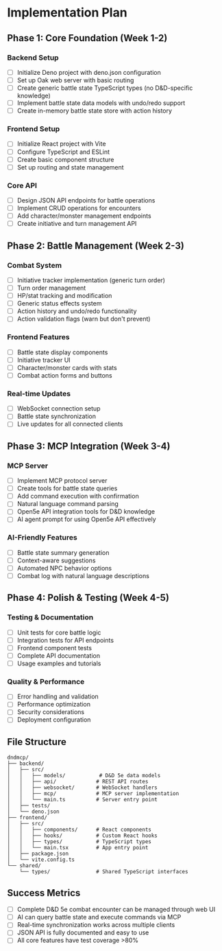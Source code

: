 # Implementation Plan

## Phase 1: Core Foundation (Week 1-2)

### Backend Setup
- [ ] Initialize Deno project with deno.json configuration
- [ ] Set up Oak web server with basic routing
- [ ] Create generic battle state TypeScript types (no D&D-specific knowledge)
- [ ] Implement battle state data models with undo/redo support
- [ ] Create in-memory battle state store with action history

### Frontend Setup  
- [ ] Initialize React project with Vite
- [ ] Configure TypeScript and ESLint
- [ ] Create basic component structure
- [ ] Set up routing and state management

### Core API
- [ ] Design JSON API endpoints for battle operations
- [ ] Implement CRUD operations for encounters
- [ ] Add character/monster management endpoints
- [ ] Create initiative and turn management API

## Phase 2: Battle Management (Week 2-3)

### Combat System  
- [ ] Initiative tracker implementation (generic turn order)
- [ ] Turn order management
- [ ] HP/stat tracking and modification
- [ ] Generic status effects system
- [ ] Action history and undo/redo functionality
- [ ] Action validation flags (warn but don't prevent)

### Frontend Features
- [ ] Battle state display components
- [ ] Initiative tracker UI
- [ ] Character/monster cards with stats
- [ ] Combat action forms and buttons

### Real-time Updates
- [ ] WebSocket connection setup
- [ ] Battle state synchronization
- [ ] Live updates for all connected clients

## Phase 3: MCP Integration (Week 3-4)

### MCP Server
- [ ] Implement MCP protocol server
- [ ] Create tools for battle state queries
- [ ] Add command execution with confirmation
- [ ] Natural language command parsing
- [ ] Open5e API integration tools for D&D knowledge
- [ ] AI agent prompt for using Open5e API effectively

### AI-Friendly Features
- [ ] Battle state summary generation
- [ ] Context-aware suggestions
- [ ] Automated NPC behavior options
- [ ] Combat log with natural language descriptions

## Phase 4: Polish & Testing (Week 4-5)

### Testing & Documentation
- [ ] Unit tests for core battle logic
- [ ] Integration tests for API endpoints
- [ ] Frontend component tests
- [ ] Complete API documentation
- [ ] Usage examples and tutorials

### Quality & Performance
- [ ] Error handling and validation
- [ ] Performance optimization
- [ ] Security considerations
- [ ] Deployment configuration

## File Structure

```
dndmcp/
├── backend/
│   ├── src/
│   │   ├── models/           # D&D 5e data models
│   │   ├── api/             # REST API routes
│   │   ├── websocket/       # WebSocket handlers
│   │   ├── mcp/             # MCP server implementation
│   │   └── main.ts          # Server entry point
│   ├── tests/
│   └── deno.json
├── frontend/
│   ├── src/
│   │   ├── components/      # React components
│   │   ├── hooks/           # Custom React hooks
│   │   ├── types/           # TypeScript types
│   │   └── main.tsx         # App entry point
│   ├── package.json
│   └── vite.config.ts
└── shared/
    └── types/               # Shared TypeScript interfaces
```

## Success Metrics

- [ ] Complete D&D 5e combat encounter can be managed through web UI
- [ ] AI can query battle state and execute commands via MCP
- [ ] Real-time synchronization works across multiple clients  
- [ ] JSON API is fully documented and easy to use
- [ ] All core features have test coverage >80%